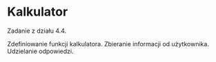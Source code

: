# Kalkulator
Zadanie z działu 4.4.

Zdefiniowanie funkcji kalkulatora.
Zbieranie informacji od użytkownika.
Udzielanie odpowiedzi.

